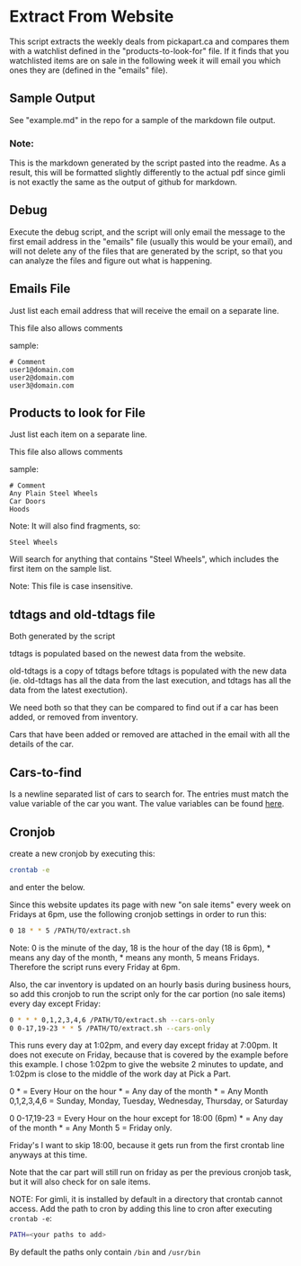 Extract From Website
====================

This script extracts the weekly deals from pickapart.ca and compares them with a
watchlist defined in the "products-to-look-for" file. If it finds that you
watchlisted items are on sale in the following week it will email you which ones
they are (defined in the "emails" file).

Sample Output
-------------

See "example.md" in the repo for a sample of the markdown file output.

### Note:

This is the markdown generated by the script pasted into the readme. As a
result, this will be formatted slightly differently to the actual pdf since
gimli is not exactly the same as the output of github for markdown.



Debug
-----

Execute the debug script, and the script will only email the message to the
first email address in the "emails" file (usually this would be your email), and
will not delete any of the files that are generated by the script, so that you
can analyze the files and figure out what is happening.

Emails File
-----------

Just list each email address that will receive the email on a separate line.

This file also allows comments

sample:

```
# Comment
user1@domain.com
user2@domain.com
user3@domain.com
```

Products to look for File
-------------------------

Just list each item on a separate line.

This file also allows comments

sample:

```
# Comment
Any Plain Steel Wheels
Car Doors
Hoods
```

Note: It will also find fragments, so:

```
Steel Wheels
```

Will search for anything that contains "Steel Wheels", which includes the first
item on the sample list.

Note: This file is case insensitive.

tdtags and old-tdtags file
--------------------------

Both generated by the script

tdtags is populated based on the newest data from the website.

old-tdtags is a copy of tdtags before tdtags is populated with the new data (ie.
old-tdtags has all the data from the last execution, and tdtags has all the data
from the latest exectution).

We need both so that they can be compared to find out if a car has been added,
or removed from inventory.

Cars that have been added or removed are attached in the email with all the
details of the car.

Cars-to-find
------------

Is a newline separated list of cars to search for. The entries must match the
value variable of the car you want. The value variables can be found
[here](view-source:http://parts.pickapart.ca/).

Cronjob
-------

create a new cronjob by executing this:

```bash
crontab -e
```

and enter the below.

Since this website updates its page with new "on sale items" every week on
Fridays at 6pm, use the following cronjob settings in order to run this:

```bash
0 18 * * 5 /PATH/TO/extract.sh
```

Note: 0 is the minute of the day, 18 is the hour of the day (18 is 6pm), * means
any day of the month, * means any month, 5 means Fridays. Therefore the script
runs every Friday at 6pm.

Also, the car inventory is updated on an hourly basis during business hours, so
add this cronjob to run the script only for the car portion (no sale items)
every day except Friday:

```bash
0 * * * 0,1,2,3,4,6 /PATH/TO/extract.sh --cars-only
0 0-17,19-23 * * 5 /PATH/TO/extract.sh --cars-only
```

This runs every day at 1:02pm, and every day except friday at 7:00pm. It does
not execute on Friday, because that is covered by the example before this
example. I chose 1:02pm to give the website 2 minutes to update, and 1:02pm is
close to the middle of the work day at Pick a Part.

0 *          = Every Hour on the hour
\*           = Any day of the month
\*           = Any Month
0,1,2,3,4,6 = Sunday, Monday, Tuesday, Wednesday, Thursday, or Saturday

0 0-17,19-23 = Every Hour on the hour except for 18:00 (6pm)
\*           = Any day of the month
\*           = Any Month
5            = Friday only.

Friday's I want to skip 18:00, because it gets run from the first crontab line
anyways at this time.

Note that the car part will still run on friday as per the previous cronjob
task, but it will also check for on sale items.

NOTE: For gimli, it is installed by default in a directory that crontab cannot
access. Add the path to cron by adding this line to cron after executing
`crontab -e`:

```bash
PATH=<your paths to add>
```

By default the paths only contain `/bin` and `/usr/bin`


